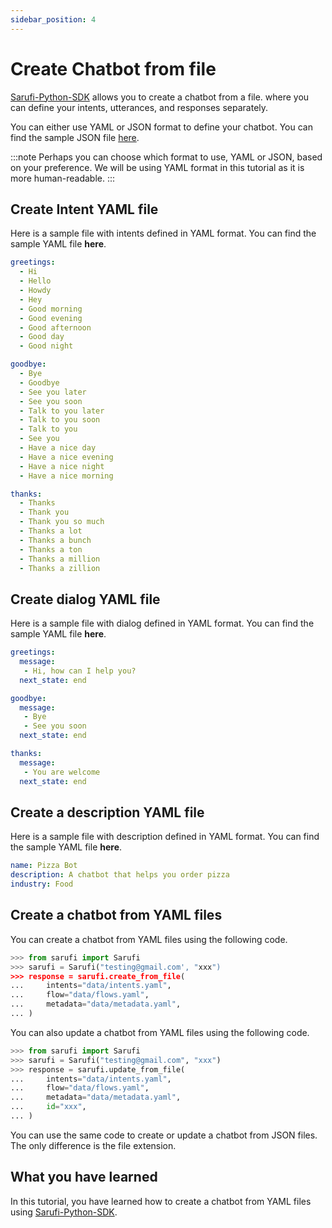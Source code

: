 ```yaml
---
sidebar_position: 4
---
```


# Create Chatbot from file

[Sarufi-Python-SDK](https://github.com/Neurotech-HQ/sarufi-python-sdk) allows you to create a chatbot from a file. where you can define your intents, utterances, and responses separately.

You can either use YAML or JSON format to define your chatbot. You can find the sample JSON file [here](https://github.com/Neurotech-HQ/sarufi-python-sdk/tree/main/examples/insuarance).

:::note
Perhaps you can choose which format to use, YAML or JSON, based on your preference. We will be using YAML format in this tutorial as it is more human-readable.
:::

## Create Intent YAML file

Here is a sample file with intents defined in YAML format. You can find the sample YAML file **here**.

```yaml get-started-intents.yaml
greetings:
  - Hi
  - Hello 
  - Howdy
  - Hey
  - Good morning
  - Good evening
  - Good afternoon
  - Good day
  - Good night

goodbye:
  - Bye
  - Goodbye
  - See you later
  - See you soon
  - Talk to you later
  - Talk to you soon
  - Talk to you
  - See you
  - Have a nice day
  - Have a nice evening
  - Have a nice night
  - Have a nice morning

thanks:
  - Thanks
  - Thank you
  - Thank you so much
  - Thanks a lot
  - Thanks a bunch
  - Thanks a ton
  - Thanks a million
  - Thanks a zillion
```

## Create dialog YAML file

Here is a sample file with dialog defined in YAML format. You can find the sample YAML file **here**.

```yaml get-started-dialog.yaml
greetings:
  message:
   - Hi, how can I help you?
  next_state: end

goodbye:
  message:
   - Bye
   - See you soon
  next_state: end

thanks:
  message:
   - You are welcome
  next_state: end
```

## Create a description YAML file

Here is a sample file with description defined in YAML format. You can find the sample YAML file **here**.

```yaml get-started-description.yaml
name: Pizza Bot
description: A chatbot that helps you order pizza
industry: Food
```

## Create a chatbot from YAML files

You can create a chatbot from YAML files using the following code.

```python
>>> from sarufi import Sarufi
>>> sarufi = Sarufi("testing@gmail.com', "xxx")
>>> response = sarufi.create_from_file(
...     intents="data/intents.yaml",
...     flow="data/flows.yaml",
...     metadata="data/metadata.yaml",
... )
```

You can also update a chatbot from YAML files using the following code.

```python
>>> from sarufi import Sarufi
>>> sarufi = Sarufi("testing@gmail.com", "xxx")
>>> response = sarufi.update_from_file(
...     intents="data/intents.yaml",
...     flow="data/flows.yaml",
...     metadata="data/metadata.yaml",
...     id="xxx",
... )
```

You can use the same code to create or update a chatbot from JSON files. The only difference is the file extension.


## What you have learned

In this tutorial, you have learned how to create a chatbot from YAML files using [Sarufi-Python-SDK](https://github.com/Neurotech-HQ/sarufi-python-sdk). 